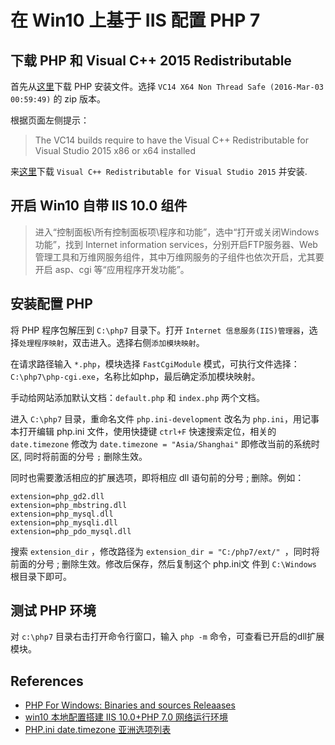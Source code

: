 # 在 Win10 上基于 IIS 配置 PHP 7

## 下载 PHP 和 Visual C++ 2015 Redistributable

首先从[这里][1]下载 PHP 安装文件。选择 `VC14 X64 Non Thread Safe (2016-Mar-03 00:59:49)` 的 zip 版本。

根据页面左侧提示：

> The VC14 builds require to have the Visual C++ Redistributable for Visual Studio 2015 x86 or x64 installed

来[这里][2]下载 `Visual C++ Redistributable for Visual Studio 2015` 并安装.

## 开启 Win10 自带 IIS 10.0 组件

> 进入“控制面板\所有控制面板项\程序和功能”，选中“打开或关闭Windows 功能”，找到 Internet information services，分别开启FTP服务器、Web管理工具和万维网服务组件，其中万维网服务的子组件也依次开启，尤其要开启 asp、cgi 等“应用程序开发功能”。

## 安装配置 PHP

将 PHP 程序包解压到 `C:\php7` 目录下。打开 `Internet 信息服务(IIS)管理器`，选择`处理程序映射`，双击进入。选择右侧`添加模块映射`。

在请求路径输入 `*.php`，模块选择 `FastCgiModule` 模式，可执行文件选择：`C:\php7\php-cgi.exe`，名称比如php，最后确定添加模块映射。

手动给网站添加默认文档：`default.php` 和 `index.php` 两个文档。

进入 `C:\php7` 目录，重命名文件 `php.ini-development` 改名为 `php.ini`，用记事本打开编辑 php.ini 文件，使用快捷键 `ctrl+F` 快速搜索定位，相关的 `date.timezone` 修改为 `date.timezone = "Asia/Shanghai"` 即修改当前的系统时区, 同时将前面的分号 `;` 删除生效。

同时也需要激活相应的扩展选项，即将相应 dll 语句前的分号 ; 删除。例如：

```
extension=php_gd2.dll
extension=php_mbstring.dll
extension=php_mysql.dll
extension=php_mysqli.dll
extension=php_pdo_mysql.dll
```

搜索 `extension_dir` ，修改路径为 `extension_dir = "C:/php7/ext/" `，同时将前面的分号 ; 删除生效。修改后保存，然后复制这个 php.ini文 件到 `C:\Windows` 根目录下即可。

## 测试 PHP 环境

对 `c:\php7` 目录右击打开命令行窗口，输入 `php -m` 命令，可查看已开启的dll扩展模块。


## References

* [PHP For Windows: Binaries and sources Releaases][1]
* [win10 本地配置搭建 IIS 10.0+PHP 7.0 网络运行环境](http://www.axiangblog.com/web-win10-iis-10-0php-7-0.html)
* [PHP.ini date.timezone 亚洲选项列表](http://php.net/manual/zh/timezones.asia.php)

[1]: http://windows.php.net/download#php-7.0
[2]: https://www.microsoft.com/en-us/download/details.aspx?id=48145
